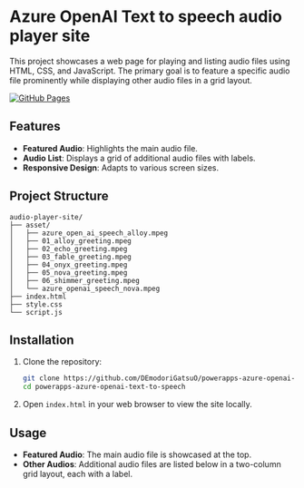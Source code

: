 # Azure OpenAI Text to speech audio player site

This project showcases a web page for playing and listing audio files using HTML, CSS, and JavaScript. The primary goal is to feature a specific audio file prominently while displaying other audio files in a grid layout.

[![GitHub Pages](https://user-images.githubusercontent.com/1221423/235727646-4a590299-ffe5-480d-8cd5-8194ea184546.svg)](https://demodorigatsuO.github.io/powerapps-azure-openai-text-to-speech/)

## Features

- **Featured Audio**: Highlights the main audio file.
- **Audio List**: Displays a grid of additional audio files with labels.
- **Responsive Design**: Adapts to various screen sizes.

## Project Structure

```
audio-player-site/
├── asset/
│   ├── azure_open_ai_speech_alloy.mpeg
│   ├── 01_alloy_greeting.mpeg
│   ├── 02_echo_greeting.mpeg
│   ├── 03_fable_greeting.mpeg
│   ├── 04_onyx_greeting.mpeg
│   ├── 05_nova_greeting.mpeg
│   ├── 06_shimmer_greeting.mpeg
│   └── azure_openai_speech_nova.mpeg
├── index.html
├── style.css
└── script.js
```

## Installation

1. Clone the repository:
   ```bash
   git clone https://github.com/DEmodoriGatsuO/powerapps-azure-openai-text-to-speech.git
   cd powerapps-azure-openai-text-to-speech
   ```

2. Open `index.html` in your web browser to view the site locally.

## Usage

- **Featured Audio**: The main audio file is showcased at the top.
- **Other Audios**: Additional audio files are listed below in a two-column grid layout, each with a label.
